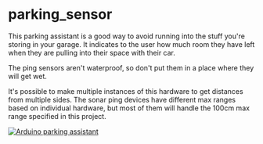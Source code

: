 # parking_sensor

This parking assistant is a good way to avoid running into the stuff you're storing in your garage. It indicates to the user how much room they have left when they are pulling into their space with their car.

The ping sensors aren't waterproof, so don't put them in a place where they will get wet.

It's possible to make multiple instances of this hardware to get distances from multiple sides. The sonar ping devices have different max ranges based on individual hardware, but most of them will handle the 100cm max range specified in this project.

[![Arduino parking assistant](https://img.youtube.com/vi/https://youtu.be/wfG2-VHoKhY/0.jpg)](https://www.youtube.com/watch?v=https://youtu.be/wfG2-VHoKhY)
